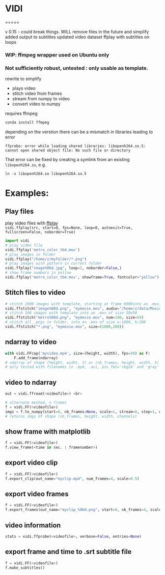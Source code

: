 # VIDI
=====


v 0.15 - could break things. WILL remove files in the future and simplify
added output to subtitles
updated video dataset
ffplay with subtitles on loops

### WIP: ffmpeg wrapper used on Ubuntu only
### Not sufficiently robust, untested  : only usable as template.
rewrite to simplify
* plays video
* stitch video from frames
* stream from numpy to video 
* convert video to numpy

requires ffmpeg
```bash
conda install ffmpeg
```
depending on the verstion there can be a mismatch in libraries leading to error

`ffprobe: error while loading shared libraries: libopenh264.so.5: cannot open shared object file: No such file or directory`

That error can be fixed by creating a symlink from an existing `libopenh264.so`, e.g.

`ln -s libopenh264.so libopenh264.so.5`



# Examples:

## Play files
play video files with [ffplay](https://ffmpeg.org/ffplay.html)<br>
`vidi.ffplay(src, start=0, fps=None, loop=0, autoexit=True, fullscreen=False, noborder=True)`
```python
import vidi
# play video file
vidi.ffplay('metro_color_tb4.mov') 
# play images in folder
vidi.ffplay("/home/z/myfolder/*.png")
# play images with pattern in current folder
vidi.ffplay("image%06d.jpg", loop=2, noborder=False,)
# show frame numbers in yellow
vidi.ffplay('metro_color_tb4.mov', showframe=True, fontcolor="yellow") 
```

## Stitch files to video
```python
# stitch 2000 images with template, starting at frame 6000into an .mov, add audio
vidi.ffstitch("image%08d.png", "mymovie.mov", audio="/home/z/data/Music/mymuzak.aac", start=6000, num=2000)
# stitch 100 images with template into an .mov of size 50x50
vidi.ffstitch("metro%08d.png", "mymovie.mov", num=100, size=50)
# stitch all .pngs in folder, into an .mov of size w:1000, h:200
vidi.ffstitch("*.png", "mymovie.mov", size=(1000,200))
```

## ndarray to video
```python
with vidi.FFcap('myvideo.mp4', size=(height, width), fps=30) as F:
    F.add_frame(ndarray)
# ndarray of shape (height, widht, 3) or (nb_frames, height, width, 3)
# only tested with filenames in .mp4, .avi, pix_fmt='rbg24' and 'gray'
```

## video to ndarray
```python
out = vidi.ffread(<videofile>) <br>

# alternate method, n frames
f = vidi.FF(<videofile>)
imgs = f.to_numpy(start=0, nb_frames=None, scale=1, stream=0, step=1, dtype=np.uint8, memory_type="CPU")
# returns imgs of shape (nb_frames, height, width, channels)
```
## show frame with matplotlib
```python
f = vidi.FF(<videofile>)
f.view_frame(<time in sec. | framenumber>)
```

## export video clip
```python
f = vidi.FF(<videofile>)
f.export_clip(out_name="myclip.mp4", num_frames=4, scale=0.5)
```

## export video frames
```python
f = vidi.FF(<videofile>)
f.export_frames(out_name="myclip_%06d.png", start=0, nb_frames=4, scale=0.5, step=1, stream=0, out_folder=None)
```

## video information
```python
stats = vidi.ffprobe(<videofile>, verbose=False, entries=None)
```

## export frame and time to .srt subtitle file
```python
f = vidi.FF(<videofile>)
f.make_subtitles()
```